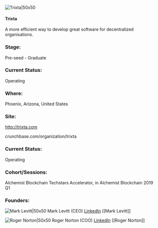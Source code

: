

![Trixta|50x50](https://apimg.techstars.com/connect/images/image_files/5c4882a834a60d0335000078/original/Trixta-Branding-Logo-Black-Gradient-Vertical_2.png)

#### Trixta
A more efficient way to develop great software for decentralized organisations.

### Stage: 
Pre-seed - Graduate 

### Current Status: 
Operating

### Where:
Phoenix, Arizona, United States

### Site:
http://trixta.com



crunchbase.com/organization/trixta

### Current Status: 
Operating

### Cohort/Sessions: 
Alchemist Blockchain Techstars Accelerator, in Alchemist Blockchain 2019 Q1

### Founders: 

![Mark Levitt|50x50](https://s3.amazonaws.com/techstars/default-user-avatar@2x.png) Mark Levitt (CEO) [LinkedIn](https://linkedin.com/in/marklevitt) [[Mark Levitt]]

![Roger Norton|50x50](https://apimg.techstars.com/connect/images/image_files/5c4883cc34a60d033500007c/original/Roger_Norton_-_headshot.jpg) Roger Norton (COO) [LinkedIn](https://linkedin.com/in/rogernort) [[Roger Norton]]


